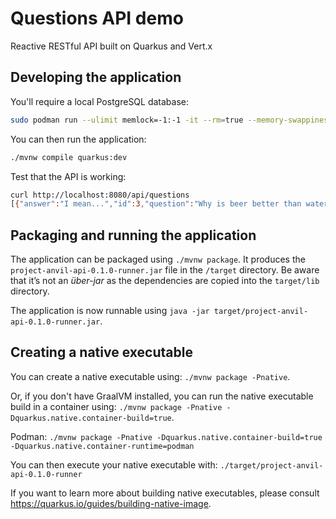 # Questions API demo

Reactive RESTful API built on Quarkus and Vert.x

## Developing the application

You'll require a local PostgreSQL database: 

```sh
sudo podman run --ulimit memlock=-1:-1 -it --rm=true --memory-swappiness=0 --name quarkus_test -e POSTGRES_USER=quarkus_test -e POSTGRES_PASSWORD=quarkus_test -e POSTGRES_DB=quarkus_test -p 5432:5432 postgres:10.5
```
You can then run the application:
```sh
./mvnw compile quarkus:dev
```
Test that the API is working:
```sh
curl http://localhost:8080/api/questions
[{"answer":"I mean...","id":3,"question":"Why is beer better than water"},{"answer":"hunter2","id":2,"question":"What is my password"},{"answer":"42","id":1,"question":"What is the meaning of life"}][shane@helix project-anvil-api]
```

## Packaging and running the application

The application can be packaged using `./mvnw package`.
It produces the `project-anvil-api-0.1.0-runner.jar` file in the `/target` directory.
Be aware that it’s not an _über-jar_ as the dependencies are copied into the `target/lib` directory.

The application is now runnable using `java -jar target/project-anvil-api-0.1.0-runner.jar`.

## Creating a native executable

You can create a native executable using: `./mvnw package -Pnative`.

Or, if you don't have GraalVM installed, you can run the native executable build in a container using: `./mvnw package -Pnative -Dquarkus.native.container-build=true`.

Podman: `./mvnw package -Pnative -Dquarkus.native.container-build=true -Dquarkus.native.container-runtime=podman`

You can then execute your native executable with: `./target/project-anvil-api-0.1.0-runner`

If you want to learn more about building native executables, please consult https://quarkus.io/guides/building-native-image.
